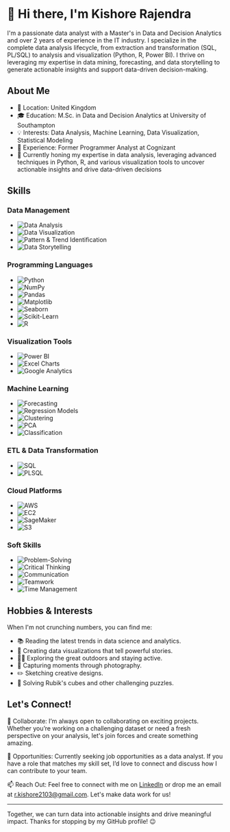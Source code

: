 # 👋 Hi there, I'm Kishore Rajendra

I'm a passionate data analyst with a Master's in Data and Decision Analytics and over 2 years of experience in the IT industry. I specialize in the complete data analysis lifecycle, from extraction and transformation (SQL, PL/SQL) to analysis and visualization (Python, R, Power BI). I thrive on leveraging my expertise in data mining, forecasting, and data storytelling to generate actionable insights and support data-driven decision-making.

## About Me

- 📍 Location: United Kingdom
- 🎓 Education: M.Sc. in Data and Decision Analytics at University of Southampton
- 💡 Interests: Data Analysis, Machine Learning, Data Visualization, Statistical Modeling
- 💼 Experience: Former Programmer Analyst at Cognizant
- 🥅 Currently honing my expertise in data analysis, leveraging advanced techniques in Python, R, and various visualization tools to uncover actionable insights and drive data-driven decisions

## Skills

### Data Management
- ![Data Analysis](https://img.shields.io/badge/-Data%20Analysis-1D3557?style=flat&logo=data:image/png;base64,iVBORw0KGgoAAAANSUhEUgAAAA8AAAAPCAYAAAA71pVKAAAARUlEQVR42mNkIBIwEqmOgRH8Jw1vYQDTFiT5CiEm5g7hZ8wYDFkA1l3BYSAk6CmSYANZsFMAkAU5mEOAySLkGnF+DOcSAeg1SCsBAKjjcjFQgzy8AAAAASUVORK5CYII=) 
- ![Data Visualization](https://img.shields.io/badge/-Data%20Visualization-E63946?style=flat&logo=chart-bar&logoColor=white)
- ![Pattern & Trend Identification](https://img.shields.io/badge/-Pattern%20%26%20Trend%20Identification-2A9D8F?style=flat&logo=trend-micro&logoColor=white)
- ![Data Storytelling](https://img.shields.io/badge/-Data%20Storytelling-264653?style=flat&logo=readthedocs&logoColor=white)

### Programming Languages
- ![Python](https://img.shields.io/badge/-Python-3776AB?style=flat&logo=python&logoColor=white)
- ![NumPy](https://img.shields.io/badge/-NumPy-013243?style=flat&logo=numpy&logoColor=white)
- ![Pandas](https://img.shields.io/badge/-Pandas-150458?style=flat&logo=pandas&logoColor=white)
- ![Matplotlib](https://img.shields.io/badge/-Matplotlib-019587?style=flat&logo=plotly&logoColor=white)
- ![Seaborn](https://img.shields.io/badge/-Seaborn-4CAAA5?style=flat&logoColor=white)
- ![Scikit-Learn](https://img.shields.io/badge/-Scikit--Learn-F7931E?style=flat&logo=scikit-learn&logoColor=white)
- ![R](https://img.shields.io/badge/-R-276DC3?style=flat&logo=r&logoColor=white)

### Visualization Tools
- ![Power BI](https://img.shields.io/badge/-Power%20BI-F2C811?style=flat&logo=power-bi&logoColor=black)
- ![Excel Charts](https://img.shields.io/badge/-Excel%20Charts-217346?style=flat&logo=microsoft-excel&logoColor=white)
- ![Google Analytics](https://img.shields.io/badge/-Google%20Analytics-E37400?style=flat&logo=google-analytics&logoColor=white)

### Machine Learning
- ![Forecasting](https://img.shields.io/badge/-Forecasting-4CAAA5?style=flat&logo=forecast&logoColor=white)
- ![Regression Models](https://img.shields.io/badge/-Regression%20Models-DC5C05?style=flat&logo=regression&logoColor=white)
- ![Clustering](https://img.shields.io/badge/-Clustering-978B7D?style=flat&logo=cluster&logoColor=white)
- ![PCA](https://img.shields.io/badge/-PCA-FE8402?style=flat&logo=pca&logoColor=white)
- ![Classification](https://img.shields.io/badge/-Classification-4479A1?style=flat&logo=classification&logoColor=white)

### ETL & Data Transformation
- ![SQL](https://img.shields.io/badge/-SQL-4479A1?style=flat&logo=postgresql&logoColor=white)
- ![PLSQL](https://img.shields.io/badge/-PLSQL-4479A1?style=flat&logo=oracle&logoColor=white)

### Cloud Platforms
- ![AWS](https://img.shields.io/badge/-AWS-FF9900?style=flat&logo=amazon-aws&logoColor=white)
- ![EC2](https://img.shields.io/badge/-EC2-FF9900?style=flat&logo=amazon-aws&logoColor=white)
- ![SageMaker](https://img.shields.io/badge/-SageMaker-232F3E?style=flat&logo=amazon-sagemaker&logoColor=white)
- ![S3](https://img.shields.io/badge/-S3-FF9900?style=flat&logo=amazon-s3&logoColor=white)

### Soft Skills
- ![Problem-Solving](https://img.shields.io/badge/-Problem--Solving-4CAAA5?style=flat&logoColor=white)
- ![Critical Thinking](https://img.shields.io/badge/-Critical%20Thinking-DC5C05?style=flat&logoColor=white)
- ![Communication](https://img.shields.io/badge/-Communication-FE8402?style=flat&logoColor=white)
- ![Teamwork](https://img.shields.io/badge/-Teamwork-4CAAA5?style=flat&logo=teamspeak&logoColor=white)
- ![Time Management](https://img.shields.io/badge/-Time%20Management-978B7D?style=flat&logo=clockify&logoColor=white)

## Hobbies & Interests

When I'm not crunching numbers, you can find me:

- 📚 Reading the latest trends in data science and analytics.
- 🎨 Creating data visualizations that tell powerful stories.
- 🚴‍♂️ Exploring the great outdoors and staying active.
- 📸 Capturing moments through photography.
- ✏️ Sketching creative designs.
- 🧩 Solving Rubik's cubes and other challenging puzzles.


## Let's Connect!

🤝 Collaborate: I’m always open to collaborating on exciting projects. Whether you’re working on a challenging dataset or need a fresh perspective on your analysis, let's join forces and create something amazing.

💼 Opportunities: Currently seeking job opportunities as a data analyst. If you have a role that matches my skill set, I’d love to connect and discuss how I can contribute to your team.

📫 Reach Out: Feel free to connect with me on [LinkedIn](https://www.linkedin.com/in/kishore-rajendra2103) or drop me an email at [r.kishore2103@gmail.com](mailto:r.kishore2103@gmail.com). Let's make data work for us!

---

Together, we can turn data into actionable insights and drive meaningful impact. 
Thanks for stopping by my GitHub profile! 😉
